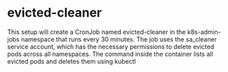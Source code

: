 # evicted-cleaner

This setup will create a CronJob named evicted-cleaner in the k8s-admin-jobs namespace that runs every 30 minutes. The job uses the sa_cleaner service account, which has the necessary permissions to delete evicted pods across all namespaces. The command inside the container lists all evicted pods and deletes them using kubectl
